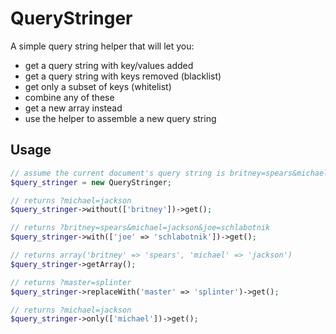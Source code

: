 QueryStringer
=============

A simple query string helper that will let you:

* get a query string with key/values added
* get a query string with keys removed (blacklist)
* get only a subset of keys (whitelist)
* combine any of these
* get a new array instead
* use the helper to assemble a new query string

## Usage

```php
// assume the current document's query string is britney=spears&michael=jackson
$query_stringer = new QueryStringer;

// returns ?michael=jackson
$query_stringer->without(['britney'])->get();

// returns ?britney=spears&michael=jackson&joe=schlabotnik
$query_stringer->with(['joe' => 'schlabotnik'])->get();

// returns array('britney' => 'spears', 'michael' => 'jackson')
$query_stringer->getArray();

// returns ?master=splinter
$query_stringer->replaceWith('master' => 'splinter')->get();

// returns ?michael=jackson
$query_stringer->only(['michael'])->get();
